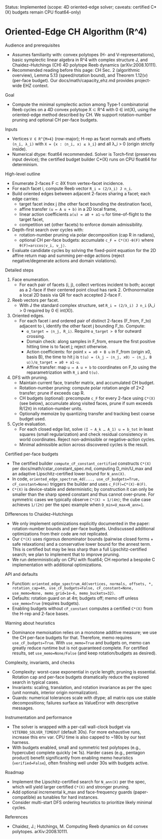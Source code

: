 Status: Implemented (scope: 4D oriented-edge solver; caveats: certified C*(X) budgets remain CPU float64-only)

# Oriented-Edge CH Algorithm (R^4)

Audience and prerequisites
- Assumes familiarity with: convex polytopes (H- and V-representations), basic symplectic linear algebra in R^4 with complex structure J, and Chaidez–Hutchings (CH) 4D polytope Reeb dynamics (arXiv:2008.10111).
- Recommended reading before this page: CH Sec. 2 (algorithmic overview), Lemma 5.13 (speed/rotation bound), and Theorem 1.12(v) (per-face budget). Our docs/math/capacity_ehz.md provides project-wide EHZ context.

Goal
- Compute the minimal symplectic action among Type‑1 combinatorial Reeb cycles on a 4D convex polytope X ⊂ R^4 with 0 ∈ int(X), using the oriented-edge method described by CH. We support rotation-number pruning and optional CH per-face budgets.

Inputs
- Vertices `V ∈ R^{M×4}` (row-major); H-rep as facet normals and offsets `(n_i, λ_i)` with `X = {x : ⟨n_i, x⟩ ≤ λ_i}` and all λ_i > 0 (origin strictly inside).
- Numerical dtype: float64 recommended. Solver is Torch‑first (preserves input device);
  the certified budget builder C*(X) runs on CPU float64 for determinism.

High-level outline
- Enumerate 2-faces F ⊂ ∂X from vertex–facet incidence.
- For each facet i, compute Reeb vector `R_i = (2/λ_i) J n_i`.
- Build oriented edges between adjacent 2-faces sharing a facet; each edge carries:
  - target facet index j (the other facet bounding the destination face),
  - affine transfer `(u ↦ A u + b)` in a 2D local frame,
  - linear action coefficients `a(u) = a0 + a1·u` for time-of-flight to the target facet,
  - competition set (other facets) to enforce domain admissibility.
- Depth-first search over cycles with:
  - rotation-number pruning via polar decomposition (cap R in radians),
  - optional CH per-face budgets: accumulate `c_F = C*(X)·θ(F)` where `θ(F)=arccos⟨ν_i, ν_j⟩`.
- Evaluate candidate cycles by solving the fixed-point equation for the 2D affine return map and summing per-edge actions (reject negative/degenerate actions and domain violations).

Detailed steps
1) Face enumeration.
   - For each pair of facets (i, j), collect vertices incident to both; accept as a 2-face if their centered point cloud has rank 2. Orthonormalize a local 2D basis via QR for each accepted 2-face F.
2) Reeb vectors per facet.
   - With J the standard complex structure, set `R_i = (2/λ_i) J n_i` (λ_i > 0 required by 0 ∈ int(X)).
3) Oriented edges.
   - For each facet i and ordered pair of distinct 2-faces (F_from, F_to) adjacent to i, identify the other facet j bounding F_to. Compute:
     - `α_target = ⟨n_j, R_i⟩`. Require `α_target > 0` for outward crossing.
     - Domain check: along samples in F_from, ensure the first positive hitting time is to facet j; reject otherwise.
     - Action coefficients: for point `x = x0 + B u` in F_from (origin x0, basis B), the time to hit j is `t(u) = (λ_j − ⟨n_j, x0⟩ − ⟨n_j, B u⟩)/α_target = a0 + a1·u`.
     - Affine transfer: map `u ↦ A u + b` to coordinates on F_to using the reparametrization with `R_i` and `t(u)`.
4) DFS with pruning.
   - Maintain current face, transfer matrix, and accumulated CH budget.
   - Rotation-number pruning: compute polar rotation angle of 2×2 transfer; prune if exceeds cap R.
   - CH budgets (optional): precompute `c_F` for every 2-face using `C*(X)` (see below), accumulate along visited faces, prune if sum exceeds R/(2π) in rotation-number units.
   - Optionally memoize by quantizing transfer and tracking best coarse budget used.
5) Cycle evaluation.
   - For each closed edge list, solve `(I − A_k … A_1) u = b_tot` in least squares (small regularization) and check residual consistency in world coordinates. Reject non-admissible or negative-action cycles.
   - Minimal admissible action across discovered cycles is the result.

Certified per-face budgets
- The certified builder `compute_cF_constant_certified` constructs `C*(X)` per docs/math/cstar_constant_spec.md, computing D_min/U_max and an adaptive Lipschitz-certified lower bound for `N_ann(X)`.
- In code, `oriented_edge_spectrum_4d(..., use_cF_budgets=True, cF_constant=None)` triggers the builder and uses `c_F(F)=C*(X)·θ(F)`.
- `C*(X)` is device-stable and deterministic; by construction it can only be smaller than the sharp speed constant and thus cannot over-prune. For symmetric cases we typically observe `C*(X) ≈ 1/(4π)`; the cube case achieves `1/(2π)` per the spec example when `D_min=U_max=N_ann=1`.

Differences to Chaidez–Hutchings
- We only implement optimizations explicitly documented in the paper: rotation-number bounds and per-face budgets. Undiscussed additional optimizations from their code are not replicated.
- Our `C*(X)` uses rigorous denominator bounds (pairwise closed forms + safe relaxations) and a conservative lower bound for the annest term. This is certified but may be less sharp than a full Lipschitz-certified search; we plan to implement that to improve pruning.
- We run deterministically on CPU with float64; CH reported a bespoke C implementation with additional optimizations.

API and defaults
- Function: `oriented_edge_spectrum_4d(vertices, normals, offsets, *, rotation_cap=4π, use_cF_budgets=False, cF_constant=None, use_memo=None, memo_grid=1e−6, memo_buckets=32)`.
- Defaults: rotation guard on at 4π; budgets off; memo off unless `use_memo=True` (requires budgets).
- Enabling budgets without `cF_constant` computes a certified `C*(X)` from the H-rep and 2-face bases.

Warning about heuristics
- Dominance memoisation relies on a monotone additive measure; we use the CH per-face budgets for that. Therefore, memo requires `use_cF_budgets=True`. With `use_memo=True` and budgets on, memo can greatly reduce runtime but is not guaranteed complete. For certified results, set `use_memo=None/False` (and keep rotation/budgets as desired).

Complexity, invariants, and checks
- Complexity: worst-case exponential in cycle length; pruning is essential. Rotation cap and per-face budgets dramatically reduce the explored search in typical cases.
- Invariants: scaling, translation, and rotation invariance as per the spec (unit normals, interior origin normalization).
- Guards: numerical tolerances scale with dtype; all matrix ops use stable decompositions; failures surface as ValueError with descriptive messages.

Instrumentation and performance
- The solver is wrapped with a per-call wall-clock budget via `VITERBO_SOLVER_TIMEOUT` (default 30s). For more exhaustive runs, increase this env var. CPU time is also capped to ~180s by our test harness.
- With budgets enabled, small and symmetric test polytopes (e.g., hypercube) complete quickly (≪ 1s). Harder cases (e.g., pentagon product) benefit significantly from enabling memo heuristics (`verified=False`), often finishing well under 30s with budgets active.

Roadmap
- Implement the Lipschitz-certified search for `N_ann(X)` per the spec, which will yield larger certified `C*(X)` and stronger pruning.
- Add optional incremental k_max and face-frequency guards (paper-compatible) as tunables for hard instances.
- Consider multi-start DFS ordering heuristics to prioritize likely minimal cycles.

References
- Chaidez, J.; Hutchings, M. Computing Reeb dynamics on 4d convex polytopes. arXiv:2008.10111.
